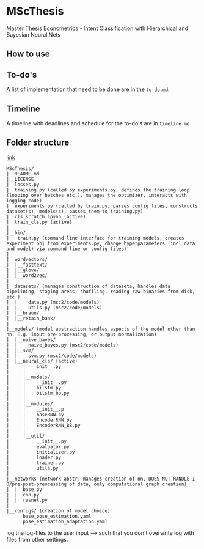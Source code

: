 # MScThesis
Master Thesis Econometrics - Intent Classification with Hierarchical and Bayesian Neural Nets

## How to use

## To-do's
A list of implementation that need to be done are in the `to-do.md`.

## Timeline
A timeline with deadlines and schedule for the to-do's are in `timeline.md`

## Folder structure
[link](https://stackoverflow.com/questions/9518646/tree-view-of-a-directory-folder-in-windows)
```
MScThesis/
|  README.md
|  LICENSE
|  losses.py
|  training.py (called by experiments.py, defines the training loop (looping over batches etc.), manages the optimizer, interacts with logging code)
|  experiments.py (called by train.py, parses config files, constructs dataset(s), models(s), passes them to training.py)
|  cls_scratch.ipynb (active)
|  train_cls.py (active)
|
|__bin/
|   train.py (command line interface for training models, creates experiment obj from experiments.py, change hyperparameters (incl data and model) via command line or config files)
|
|__wordvectors/
|  |__fasttext/
|  |__glove/
|  |__word2vec/
|
|__datasets/ (manages construction of datasets, handles data pipelining, staging areas, shuffling, reading raw binaries from disk, etc.)
|  |    data.py (msc2/code/models)
|  |    utils.py (msc2/code/models)
|  |__braun/
|  |__retain_bank/
|
|__models/ (model abstraction handles aspects of the model other than nn. E.g. input pre-processing, or output normalization)
|  |__naive_bayes/
|  |    naive_bayes.py (msc2/code/models)
|  |__svm/
|  |    svm.py (msc2/code/models)
|  |__neural_cls/ (active)
|     |  __init__.py
|     |
|     |__models/
|     |    __init__.py
|     |    bilstm.py
|     |    bilstm_bb.py
|     |
|     |__modules/
|     |    __init__.p
|     |    baseRNN.py
|     |    EncoderRNN.py
|     |    EncoderRNN_BB.py
|     |
|     |__util/
|          __init__.py
|          evaluator.py
|          initializer.py
|          loader.py
|          trainer.py
|          utils.py
|
|__networks (network abstr. manages creation of nn, DOES NOT HANDLE I-O/pre-post-preocessing of data, only computational graph creation)
|  |  base.py
|  |  cnn.py
|  |  resnet.py
|
|__configs/ (creation of model choice)
      base_pose_estimation.yaml
      pose_estimation_adaptation.yaml
```
log the log-files to the user input --> such that you don't overwrite log with files from other settings.


